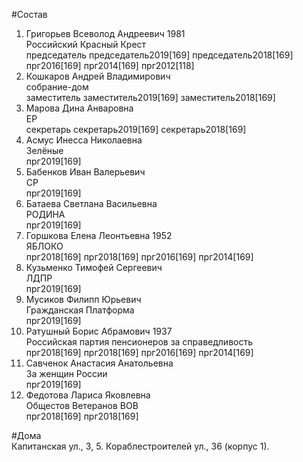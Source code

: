 #Состав  
1. Григорьев Всеволод Андреевич 1981  
    Российский Красный Крест  
    председатель председатель2019[169] председатель2018[169] прг2016[169] прг2014[169] прг2012[118]  
2. Кошкаров Андрей Владимирович  
    собрание-дом  
    заместитель заместитель2019[169] заместитель2018[169]  
3. Марова Дина Анваровна  
    ЕР  
    секретарь секретарь2019[169] секретарь2018[169]  
4. Асмус Инесса Николаевна  
    Зелёные  
    прг2019[169]  
5. Бабенков Иван Валерьевич  
    СР  
    прг2019[169]  
6. Батаева Светлана Васильевна  
    РОДИНА  
    прг2019[169]  
7. Горшкова Елена Леонтьевна 1952  
    ЯБЛОКО  
    прг2018[169] прг2018[169] прг2016[169] прг2014[169]  
8. Кузьменко Тимофей Сергеевич  
    ЛДПР  
    прг2019[169]  
9. Мусиков Филипп Юрьевич  
    Гражданская Платформа  
    прг2019[169]  
10. Ратушный Борис Абрамович 1937  
    Российская партия пенсионеров за справедливость  
    прг2018[169] прг2018[169] прг2016[169] прг2014[169]  
11. Савченок Анастасия Анатольевна  
    За женщин России  
    прг2019[169]  
12. Федотова Лариса Яковлевна  
    Общестов Ветеранов ВОВ  
    прг2018[169] прг2018[169]  

#Дома  
Капитанская ул.,     3, 5. Кораблестроителей ул.,   36 (корпус 1).  
  
